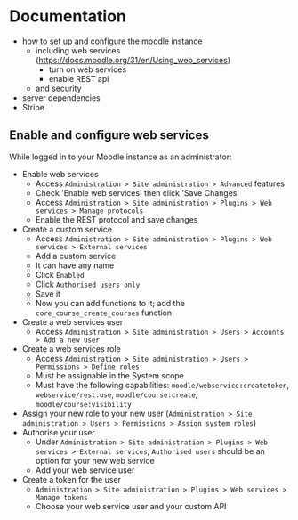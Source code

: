 # Documentation

* how to set up and configure the moodle instance
    * including web services (https://docs.moodle.org/31/en/Using_web_services)
        * turn on web services
        * enable REST api
    * and security
* server dependencies
* Stripe

## Enable and configure web services

While logged in to your Moodle instance as an administrator:
* Enable web services
    * Access `Administration > Site administration > Advanced` features
    * Check 'Enable web services' then click 'Save Changes'
    * Access `Administration > Site administration > Plugins > Web services > Manage protocols`
    * Enable the REST protocol and save changes
* Create a custom service
    * Access `Administration > Site administration > Plugins > Web services > External services`
    * Add a custom service
    * It can have any name
    * Click `Enabled`
    * Click `Authorised users only`
    * Save it
    * Now you can add functions to it; add the `core_course_create_courses` function
* Create a web services user
    * Access `Administration > Site administration > Users > Accounts > Add a new user`
* Create a web services role
    * Access `Administration > Site administration > Users > Permissions > Define roles`
    * Must be assignable in the System scope
    * Must have the following capabilities: `moodle/webservice:createtoken`, `webservice/rest:use`, `moodle/course:create`, `moodle/course:visibility`
* Assign your new role to your new user (`Administration > Site administration > Users > Permissions > Assign system roles`)
* Authorise your user
    * Under `Administration > Site administration > Plugins > Web services > External services`, `Authorised users` should be an option for your new web service
    * Add your web service user
* Create a token for the user
    * `Administration > Site administration > Plugins > Web services > Manage tokens`
    * Choose your web service user and your custom API
